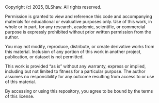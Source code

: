 Copyright (c) 2025, BLShaw. All rights reserved.

Permission is granted to view and reference this code and accompanying materials for educational or evaluative purposes only.
Use of this work, in whole or in part, for any research, academic, scientific, or commercial purpose is expressly prohibited without prior written permission from the author.

You may not modify, reproduce, distribute, or create derivative works from this material.
Inclusion of any portion of this work in another project, publication, or dataset is not permitted.

This work is provided “as is” without any warranty, express or implied, including but not limited to fitness for a particular purpose. The author assumes no responsibility for any outcome resulting from access to or use of this material.

By accessing or using this repository, you agree to be bound by the terms of this license.
